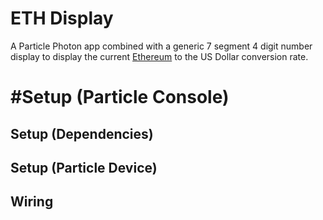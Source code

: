 # ETH Display
A Particle Photon app combined with a generic 7 segment 4 digit number display to display the current [Ethereum](https://ethereum.org) to the US Dollar conversion rate.
# #Setup (Particle Console)

## Setup (Dependencies)

## Setup (Particle Device)

## Wiring
